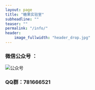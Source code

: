 ```yaml
---
layout: page
title: "糖果实验室"
subheadline: ""
teaser: ""
permalink: "/info/"
header:
    image_fullwidth: "header_drop.jpg"
---
```



### 微信公众号 ： 
<!--
{% include gallery images=images caption="Screenshots of Moon Theme" cols=2 %}
-->

![公众号](https://blog.candylab.net/images/wechat_subscription.png)

### QQ群：781666521


